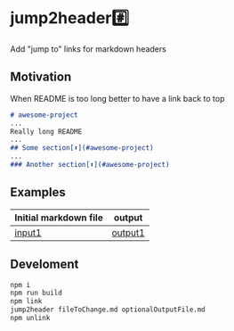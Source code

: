 # jump2header#️⃣

Add "jump to" links for markdown headers

## Motivation

When README is too long better to have a link back to top

```md
# awesome-project
...
Really long README
...
## Some section[⬆️](#awesome-project)
...
### Another section[⬆️](#awesome-project)
```

## Examples

| Initial markdown file        | output                         |
| ---------------------------- | ------------------------------ |
| [input1](examples/input1.md) | [output1](examples/output1.md) |

## Develoment

```bash
npm i
npm run build
npm link
jump2header fileToChange.md optionalOutputFile.md
npm unlink
```
